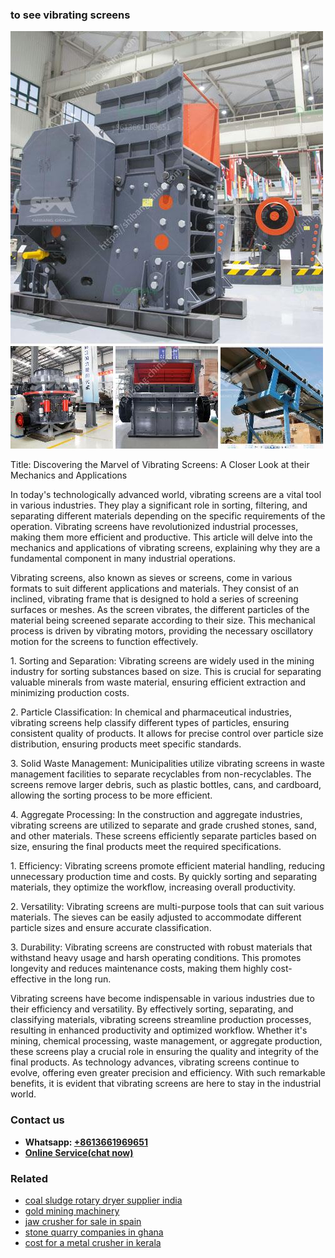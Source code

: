 <h3>to see vibrating screens</h3><img src='1706754305.jpg' alt=''><p>Title: Discovering the Marvel of Vibrating Screens: A Closer Look at their Mechanics and Applications</p><p>In today's technologically advanced world, vibrating screens are a vital tool in various industries. They play a significant role in sorting, filtering, and separating different materials depending on the specific requirements of the operation. Vibrating screens have revolutionized industrial processes, making them more efficient and productive. This article will delve into the mechanics and applications of vibrating screens, explaining why they are a fundamental component in many industrial operations.</p><p>Vibrating screens, also known as sieves or screens, come in various formats to suit different applications and materials. They consist of an inclined, vibrating frame that is designed to hold a series of screening surfaces or meshes. As the screen vibrates, the different particles of the material being screened separate according to their size. This mechanical process is driven by vibrating motors, providing the necessary oscillatory motion for the screens to function effectively.</p><p>1. Sorting and Separation: Vibrating screens are widely used in the mining industry for sorting substances based on size. This is crucial for separating valuable minerals from waste material, ensuring efficient extraction and minimizing production costs.</p><p>2. Particle Classification: In chemical and pharmaceutical industries, vibrating screens help classify different types of particles, ensuring consistent quality of products. It allows for precise control over particle size distribution, ensuring products meet specific standards.</p><p>3. Solid Waste Management: Municipalities utilize vibrating screens in waste management facilities to separate recyclables from non-recyclables. The screens remove larger debris, such as plastic bottles, cans, and cardboard, allowing the sorting process to be more efficient.</p><p>4. Aggregate Processing: In the construction and aggregate industries, vibrating screens are utilized to separate and grade crushed stones, sand, and other materials. These screens efficiently separate particles based on size, ensuring the final products meet the required specifications.</p><p>1. Efficiency: Vibrating screens promote efficient material handling, reducing unnecessary production time and costs. By quickly sorting and separating materials, they optimize the workflow, increasing overall productivity.</p><p>2. Versatility: Vibrating screens are multi-purpose tools that can suit various materials. The sieves can be easily adjusted to accommodate different particle sizes and ensure accurate classification.</p><p>3. Durability: Vibrating screens are constructed with robust materials that withstand heavy usage and harsh operating conditions. This promotes longevity and reduces maintenance costs, making them highly cost-effective in the long run.</p><p>Vibrating screens have become indispensable in various industries due to their efficiency and versatility. By effectively sorting, separating, and classifying materials, vibrating screens streamline production processes, resulting in enhanced productivity and optimized workflow. Whether it's mining, chemical processing, waste management, or aggregate production, these screens play a crucial role in ensuring the quality and integrity of the final products. As technology advances, vibrating screens continue to evolve, offering even greater precision and efficiency. With such remarkable benefits, it is evident that vibrating screens are here to stay in the industrial world.</p><h3>Contact us</h3><ul><li><strong>Whatsapp:&nbsp;<a href="https://wa.me/8613661969651">+8613661969651</a></strong></li><li><a href="https://swt.shibang-china.com/?git&amp;zhl&amp;to see vibrating screens"><strong>Online Service(chat now)</strong></a></li></ul><h3>Related</h3><ul><li><a href='coal sludge rotary dryer supplier india.md'>coal sludge rotary dryer supplier india</a></li><li><a href='gold mining machinery.md'>gold mining machinery</a></li><li><a href='jaw crusher for sale in spain.md'>jaw crusher for sale in spain</a></li><li><a href='stone quarry companies in ghana.md'>stone quarry companies in ghana</a></li><li><a href='cost for a metal crusher in kerala.md'>cost for a metal crusher in kerala</a></li></ul>